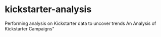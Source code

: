 # kickstarter-analysis
Performing analysis on Kickstarter data to uncover trends
An Analysis of Kickstarter Campaigns"
